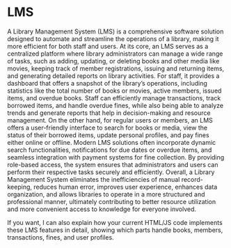 # LMS

A Library Management System (LMS) is a comprehensive software solution designed to automate and streamline the operations of a library, making it more efficient for both staff and users. At its core, an LMS serves as a centralized platform where library administrators can manage a wide range of tasks, such as adding, updating, or deleting books and other media like movies, keeping track of member registrations, issuing and returning items, and generating detailed reports on library activities. For staff, it provides a dashboard that offers a snapshot of the library’s operations, including statistics like the total number of books or movies, active members, issued items, and overdue books. Staff can efficiently manage transactions, track borrowed items, and handle overdue fines, while also being able to analyze trends and generate reports that help in decision-making and resource management. On the other hand, for regular users or members, an LMS offers a user-friendly interface to search for books or media, view the status of their borrowed items, update personal profiles, and pay fines either online or offline. Modern LMS solutions often incorporate dynamic search functionalities, notifications for due dates or overdue items, and seamless integration with payment systems for fine collection. By providing role-based access, the system ensures that administrators and users can perform their respective tasks securely and efficiently. Overall, a Library Management System eliminates the inefficiencies of manual record-keeping, reduces human error, improves user experience, enhances data organization, and allows libraries to operate in a more structured and professional manner, ultimately contributing to better resource utilization and more convenient access to knowledge for everyone involved.

If you want, I can also explain how your current HTML/JS code implements these LMS features in detail, showing which parts handle books, members, transactions, fines, and user profiles.
